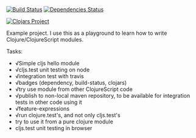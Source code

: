 [![Build Status](https://travis-ci.org/rasmuserik/hello-module.svg?branch=master)](https://travis-ci.org/rasmuserik/hello-module)
[![Dependencies Status](http://jarkeeper.com/rasmuserik/hello-module/status.png)](http://jarkeeper.com/rasmuserik/hello-module)

[![Clojars Project](http://clojars.org/com.solsort/hello-module/latest-version.svg)](http://clojars.org/com.solsort/hello-module)

Example project. I use this as a playground to learn how to write Clojure/ClojureScript modules. 

Tasks:

- √Simple cljs hello module
- √cljs.test unit testing on node
- √integration test with travis
- √badges (dependency, build-status, clojars)
- √try use module from other ClojureScript code
- √publish to non-local maven repository, to be available for integration tests in other code using it
- √feature-expressions
- √run clojure.test's, and not only cljs.test's
- try to use it from a pure clojure module
- cljs.test unit testing in browser
